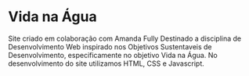 # Vida na Água
Site criado em colaboração com Amanda Fully
Destinado a disciplina de Desenvolvimento Web inspirado nos  Objetivos Sustentaveis de Desenvolvimento, especificamente no objetivo Vida na Água.
No desenvolvimento do site utilizamos HTML, CSS e Javascript.
